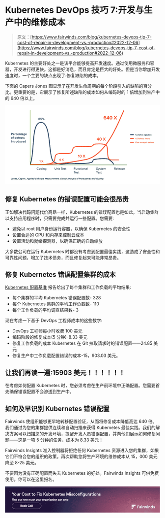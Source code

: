 # Kubernetes DevOps 技巧 7:开发与生产中的维修成本

> 原文：[https://www.fairwinds.com/blog/kubernetes-devops-tip-7-cost-of-repair-in-development-vs.-production#2022-12-06](https://www.fairwinds.com/blog/kubernetes-devops-tip-7-cost-of-repair-in-development-vs.-production#2022-12-06)

 Kubernetes 的主要好处之一是该平台能够提高开发速度。通过使用微服务和容器，开发进行得更快。这都是好消息，而且肯定是巨大的好处。但是当你增加开发速度时，一个主要的缺点出现了:修复缺陷的成本。

下面的 Capers Jones 图显示了在开发生命周期的每个阶段引入的缺陷的百分比。更重要的是，它展示了修复所述缺陷的成本如何从编码时的 1 倍增加到生产中的 640 倍以上。

![image of Carper Jones graph showing percentage of defects](img/00249e08a4514d01a1b2b72a8c5ecbb5.png)

## **修复 Kubernetes 的错误配置可能会很昂贵**

正如解决代码问题代价高昂一样，Kubernetes 的错误配置也是如此。当启动集群以支持应用程序时，只需要完成并运行一些配置。您需要:

*   避免以 root 用户身份运行容器，以确保 Kubernetes 的安全性
*   设置合适的 CPU 和内存来控制云成本
*   设置活动和就绪探测器，以确保正确的自动缩放

大多数公司在运行 Kubernetes 时都没有考虑到配置最佳实践，这造成了安全性和可靠性问题，增加了技术债务，而且修复起来可能非常昂贵。

## **修复 Kubernetes 错误配置集群的成本**

[Kubernetes 配置基准](https://www.fairwinds.com/kubernetes-config-benchmark-report) 报告给出了每个集群和工作负载的平均结果:

*   每个集群的平均 Kubernetes 错误配置数- 328
*   每个 Kubernetes 集群的平均工作负载数- 110
*   每个工作负载的平均调查结果数- 3

现在考虑一下基于 DevOps 工程师成本的这些数字:

*   DevOps 工程师每小时收费 100 美元
*   编码阶段的修复成本(5 分钟)-8.33 美元
*   修复工作负载的成本 Kubernetes 在 Git 拉取请求时的错误配置——24.85 美元
*   修复生产中工作负载配置错误的成本-15，903.03 美元。

## 让我们再读一遍:15903 美元！！！！！！

在考虑如何配置 Kubernetes 时，您必须考虑在生产前环境中正确配置。您需要首先确保错误配置不会渗透到生产中。

## **如何及早识别 Kubernetes 错误配置**

Fairwinds 使组织能够更早地转移配置验证，从而将修复成本降低高达 640 倍。我们通过为您的集群提供连续和自动扫描来获得 Kubernetes 最佳实践。我们的解决方案可以扫描您的开发环境，提醒开发人员错误配置，并向他们展示如何修复问题——这是一项 5 分钟的任务，成本为 8.33 美元！

Fairwinds Insights 准入控制器将拒绝任何 Kubernetes 资源进入您的集群，如果它们不符合您的组织的政策。再次帮助您将生产环境的维修成本从 15，000 美元降至 8-25 美元。

不要因为没有正确配置而失去 Kubernetes 的好处。Fairwinds Insights 可供免费使用。你可以在这里报名。

[![Your Cost to Fix Kubernetes Misconfiguration - Find out how much your organization can save. Book Call](img/616e48733b5a477f8f4e79be9d1a42dc.png)](https://cta-redirect.hubspot.com/cta/redirect/2184645/877fc29a-a30e-4a0c-95a7-ad1597996764)